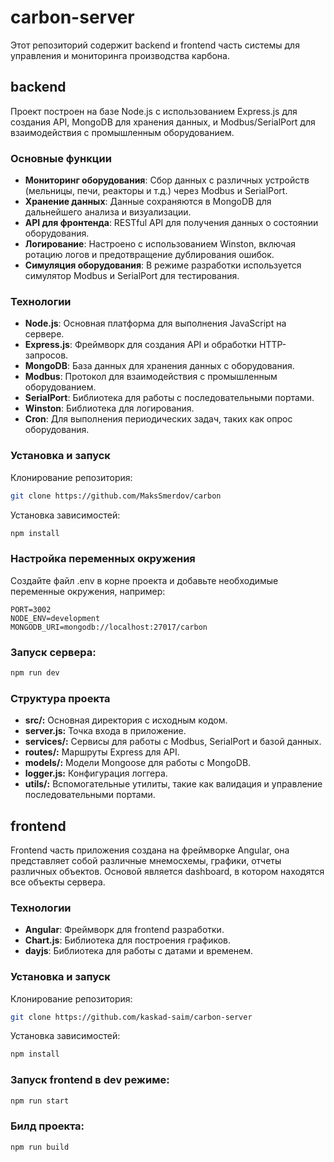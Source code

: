# carbon-server
Этот репозиторий содержит backend и frontend часть системы для управления и мониторинга производства карбона.

## backend
Проект построен на базе Node.js с использованием Express.js для создания API, MongoDB для хранения данных, и Modbus/SerialPort для взаимодействия с промышленным оборудованием.

### Основные функции

- **Мониторинг оборудования**: Сбор данных с различных устройств (мельницы, печи, реакторы и т.д.) через Modbus и SerialPort.
- **Хранение данных**: Данные сохраняются в MongoDB для дальнейшего анализа и визуализации.
- **API для фронтенда**: RESTful API для получения данных о состоянии оборудования.
- **Логирование**: Настроено с использованием Winston, включая ротацию логов и предотвращение дублирования ошибок.
- **Симуляция оборудования**: В режиме разработки используется симулятор Modbus и SerialPort для тестирования.

### Технологии

- **Node.js**: Основная платформа для выполнения JavaScript на сервере.
- **Express.js**: Фреймворк для создания API и обработки HTTP-запросов.
- **MongoDB**: База данных для хранения данных с оборудования.
- **Modbus**: Протокол для взаимодействия с промышленным оборудованием.
- **SerialPort**: Библиотека для работы с последовательными портами.
- **Winston**: Библиотека для логирования.
- **Cron**: Для выполнения периодических задач, таких как опрос оборудования.

### Установка и запуск

Клонирование репозитория:

```bash
git clone https://github.com/MaksSmerdov/carbon
```

Установка зависимостей:

```bash
npm install
```

### Настройка переменных окружения

Создайте файл .env в корне проекта и добавьте необходимые переменные окружения, например:

```env
PORT=3002
NODE_ENV=development
MONGODB_URI=mongodb://localhost:27017/carbon
```

### Запуск сервера:

```bash
npm run dev
```

### Структура проекта

- **src/:** Основная директория с исходным кодом.
- **server.js:** Точка входа в приложение.
- **services/:** Сервисы для работы с Modbus, SerialPort и базой данных.
- **routes/:** Маршруты Express для API.
- **models/:** Модели Mongoose для работы с MongoDB.
- **logger.js:** Конфигурация логгера.
- **utils/:** Вспомогательные утилиты, такие как валидация и управление последовательными портами.

## frontend
Frontend часть приложения создана на фреймворке Angular, она представляет собой различные мнемосхемы, графики, отчеты различных объектов. Основой является dashboard, в котором находятся все объекты сервера.

### Технологии

- **Angular**: Фреймворк для frontend разработки.
- **Chart.js**: Библиотека для построения графиков.
- **dayjs**: Библиотека для работы с датами и временем.

### Установка и запуск

Клонирование репозитория:

```bash
git clone https://github.com/kaskad-saim/carbon-server
```

Установка зависимостей:

```bash
npm install
```

### Запуск frontend в dev режиме:

```bash
npm run start
```

### Билд проекта:

```bash
npm run build
```
